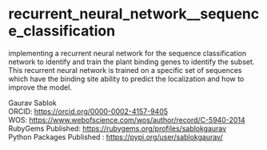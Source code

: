 # recurrent_neural_network__sequence_classification
implementing a recurrent neural network for the sequence classification network to identify and train the plant binding genes to identify the subset. This recurrent neural network is trained on a specific set of sequences which have the binding site ability to predict the localization and how to improve the model. 

Gaurav Sablok \
ORCID: https://orcid.org/0000-0002-4157-9405 \
WOS: https://www.webofscience.com/wos/author/record/C-5940-2014 \
RubyGems Published: https://rubygems.org/profiles/sablokgaurav \
Python Packages Published : https://pypi.org/user/sablokgaurav/
